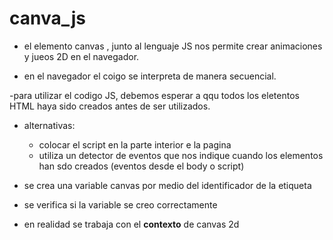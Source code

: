 # canva_js
- el elemento canvas , junto al lenguaje JS nos permite crear animaciones y jueos 2D en el navegador.

- en el navegador el coigo se interpreta de manera secuencial.

-para utilizar el codigo JS, debemos esperar a qqu todos los eletentos HTML haya sido creados antes de ser utilizados.

- alternativas:
    - colocar el script en la parte interior e la pagina 
    - utiliza un detector de eventos que nos indique cuando los elementos han sdo creados (eventos desde el body o script)

- se crea una variable canvas por medio del identificador de la etiqueta 
- se verifica si la variable se creo correctamente
- en realidad se trabaja con el **contexto** de canvas 2d  